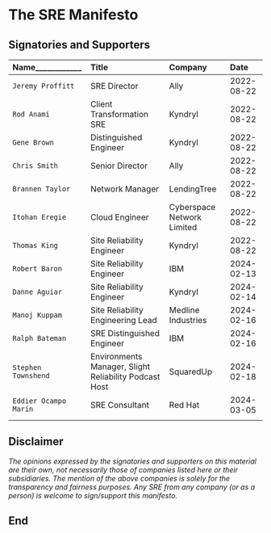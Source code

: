 # The SRE Manifesto

## Signatories and Supporters

| **Name____________** | **Title** | **Company** | **Date** |
|:---------|:----------|:------------|:---------|
| `Jeremy Proffitt`| SRE Director | Ally | 2022-08-22 |
| `Rod Anami` | Client Transformation SRE | Kyndryl | 2022-08-22 |
| `Gene Brown` | Distinguished Engineer | Kyndryl | 2022-08-22 |
| `Chris Smith` | Senior Director | Ally | 2022-08-22 |
| `Brannen Taylor` | Network Manager | LendingTree | 2022-08-22 |
| `Itohan Eregie` | Cloud Engineer | Cyberspace Network Limited | 2022-08-22 |
| `Thomas King` | Site Reliability Engineer | Kyndryl | 2022-08-22 |
| `Robert Baron` | Site Reliability Engineer | IBM | 2024-02-13 |
| `Danne Aguiar` | Site Reliability Engineer | Kyndryl | 2024-02-14 |
| `Manoj Kuppam` | Site Reliability Engineering Lead |  Medline Industries |2024-02-16 |
| `Ralph Bateman` | SRE Distinguished Engineer | IBM | 2024-02-16 |
| `Stephen Townshend` | Environments Manager, Slight Reliability Podcast Host | SquaredUp | 2024-02-18 |
| `Eddier Ocampo Marín` | SRE Consultant | Red Hat | 2024-03-05 |
| | | | |

## Disclaimer

_The opinions expressed by the signatories and supporters on this material are their own, not necessarily those of companies listed here or their subsidiaries. The mention of the above companies is solely for the transparency and fairness purposes. Any SRE from any company (or as a person) is welcome to sign/support this manifesto._

## End
